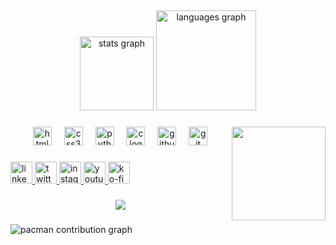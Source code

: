 <h2 align="center"><title>Hello world! Nice to meet you!</title></h2>

###

<div align="center">
  <img src="https://github-readme-stats.vercel.app/api?username=beailustdream&hide_title=false&hide_rank=false&show_icons=true&include_all_commits=false&count_private=true&disable_animations=false&theme=blueberry&locale=en&hide_border=false" height="118" alt="stats graph"  />
  <img src="https://github-readme-stats.vercel.app/api/top-langs?username=beailustdream&locale=en&hide_title=false&layout=compact&card_width=320&langs_count=12&theme=blueberry&hide_border=false" height="160" alt="languages graph"  />
</div>

###

<img align="right" height="150" src="https://blogger.googleusercontent.com/img/b/R29vZ2xl/AVvXsEiTSo7IbLFf8MvAH_Zq9j2voC4xYaSWwtezPPPC4kBx4Upy5WO0k6G2u6r69enpj1EUoi2smkZxIESMS-LX07ofsl8OPmzHC48ZUpx4PFlRSZ97NQ-OlXcTQLPJN0rPHxLKiwfT01hZyjY/s1600/7f.gif"  />

###

<div align="center">
  <img src="https://cdn.jsdelivr.net/gh/devicons/devicon/icons/html5/html5-original.svg" height="30" alt="html5 logo"  />
  <img width="12" />
  <img src="https://cdn.jsdelivr.net/gh/devicons/devicon/icons/css3/css3-original.svg" height="30" alt="css3 logo"  />
  <img width="12" />
  <img src="https://cdn.jsdelivr.net/gh/devicons/devicon/icons/python/python-original.svg" height="30" alt="python logo"  />
  <img width="12" />
  <img src="https://cdn.jsdelivr.net/gh/devicons/devicon/icons/c/c-original.svg" height="30" alt="c logo"  />
  <img width="12" />
  <img src="https://cdn.jsdelivr.net/gh/devicons/devicon/icons/github/github-original.svg" height="30" alt="github logo"  />
  <img width="12" />
  <img src="https://cdn.jsdelivr.net/gh/devicons/devicon/icons/git/git-original.svg" height="30" alt="git logo"  />
</div>

###

<div align="left">
  <a href="https://www.linkedin.com/in/beatriz-gon%C3%A7alves-06bb02358/" target="_blank">
    <img src="https://img.shields.io/static/v1?message=LinkedIn&logo=linkedin&label=&color=0077B5&logoColor=white&labelColor=&style=for-the-badge" height="35" alt="linkedin logo"  />
  </a>
  <a href="https://x.com/ilustdream" target="_blank">
    <img src="https://img.shields.io/static/v1?message=Twitter&logo=twitter&label=&color=1DA1F2&logoColor=white&labelColor=&style=for-the-badge" height="35" alt="twitter logo"  />
  </a>
  <a href="https://www.instagram.com/ilustdream/" target="_blank">
    <img src="https://img.shields.io/static/v1?message=Instagram&logo=instagram&label=&color=E4405F&logoColor=white&labelColor=&style=for-the-badge" height="35" alt="instagram logo"  />
  </a>
  <a href="https://www.youtube.com/@ilustdream" target="_blank">
    <img src="https://img.shields.io/static/v1?message=Youtube&logo=youtube&label=&color=FF0000&logoColor=white&labelColor=&style=for-the-badge" height="35" alt="youtube logo"  />
  </a>
  <a href="https://ko-fi.com/ilustdream" target="_blank">
    <img src="https://img.shields.io/static/v1?message=Ko-fi&logo=ko-fi&label=&color=F16061&logoColor=white&labelColor=&style=for-the-badge" height="35" alt="ko-fi logo"  />
  </a>
</div>

###

<div align="center">
  <img src="https://visitor-badge.laobi.icu/badge?page_id=beailustdream.beailustdream&left_color=darkblue"  />
</div>

###

<picture>
  <source media="(prefers-color-scheme: dark)" srcset="https://raw.githubusercontent.com/beailustdream/beailustdream/output/pacman-contribution-graph-dark.svg">
  <source media="(prefers-color-scheme: light)" srcset="https://raw.githubusercontent.com/beailustdream/beailustdream/output/pacman-contribution-graph.svg">
  <img alt="pacman contribution graph" src="https://raw.githubusercontent.com/beailustdream/beailustdream/output/pacman-contribution-graph.svg">
</picture>

###
